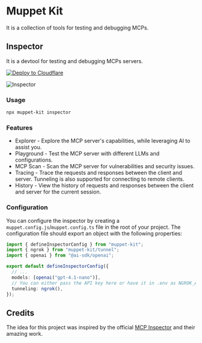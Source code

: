 # Muppet Kit

It is a collection of tools for testing and debugging MCPs.

## Inspector

It is a devtool for testing and debugging MCPs servers.

[![Deploy to Cloudflare](https://deploy.workers.cloudflare.com/button)](https://deploy.workers.cloudflare.com/?url=https://github.com/muppet-dev/kit/packages/inspector)

![Inspector](https://raw.githubusercontent.com/muppet-dev/kit/main/public/inspector.png)

### Usage

```bash
npx muppet-kit inspector
```

### Features

- Explorer - Explore the MCP server's capabilities, while leveraging AI to assist you.
- Playground - Test the MCP server with different LLMs and configurations.
- MCP Scan - Scan the MCP server for vulnerabilities and security issues.
- Tracing - Trace the requests and responses between the client and server. Tunneling is also supported for connecting to remote clients.
- History - View the history of requests and responses between the client and server for the current session.

### Configuration

You can configure the inspector by creating a `muppet.config.js`/`muppet.config.ts` file in the root of your project. The configuration file should export an object with the following properties:

```ts
import { defineInspectorConfig } from "muppet-kit";
import { ngrok } from "muppet-kit/tunnel";
import { openai } from "@ai-sdk/openai";

export default defineInspectorConfig({
  // ...
  models: [openai("gpt-4.1-nano")],
  // You can either pass the API key here or have it in .env as NGROK_API_KEY
  tunneling: ngrok(),
});
```

## Credits

The idea for this project was inspired by the official [MCP Inspector](https://github.com/modelcontextprotocol/inspector) and their amazing work.
